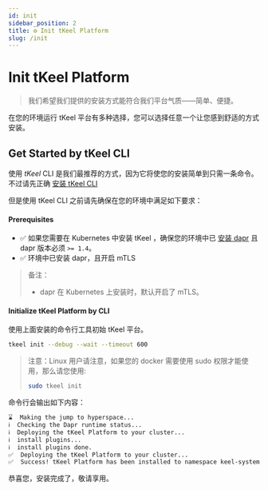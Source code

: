 ```yaml
---
id: init
sidebar_position: 2
title: ⚙ Init tKeel Platform
slug: /init
---
```


# Init tKeel Platform

> 我们希望我们提供的安装方式能符合我们平台气质——简单、便捷。

在您的环境运行 tKeel 平台有多种选择，您可以选择任意一个让您感到舒适的方式安装。


## Get Started by tKeel CLI
使用 _tKeel_ CLI 是我们最推荐的方式，因为它将使您的安装简单到只需一条命令。不过请先正确 [安装 tKeel CLI](cli#install-cli)

但是使用 tKeel CLI 之前请先确保在您的环境中满足如下要求：
#### Prerequisites
- ✅ 如果您需要在 Kubernetes 中安装 tKeel ，确保您的环境中已 [安装 dapr](https://docs.dapr.io/operations/hosting/kubernetes/kubernetes-deploy) 且 dapr 版本必须 `>= 1.4`。
- ✅ 环境中已安装 dapr，且开启 mTLS

> 备注：
> * dapr 在 Kubernetes 上安装时，默认开启了 mTLS。


#### Initialize tKeel Platform by CLI
使用上面安装的命令行工具初始 tKeel 平台。
```bash
tkeel init --debug --wait --timeout 600
```

> 注意：Linux 用户请注意，如果您的 docker 需要使用 sudo 权限才能使用，那么请您使用:
>  ```bash 
> sudo tkeel init
> ```

命令行会输出如下内容：
```bash
⌛  Making the jump to hyperspace...
ℹ️  Checking the Dapr runtime status...
ℹ️  Deploying the tKeel Platform to your cluster... 
ℹ️  install plugins...                                                        
ℹ️  install plugins done.                                                                                 
✅  Deploying the tKeel Platform to your cluster...                          
✅  Success! tKeel Platform has been installed to namespace keel-system. To verify, run `tkeel plugin list -k' in your terminal. To get started, go here: https://tkeel.io/keel-getting-started
```

恭喜您，安装完成了，敬请享用。
